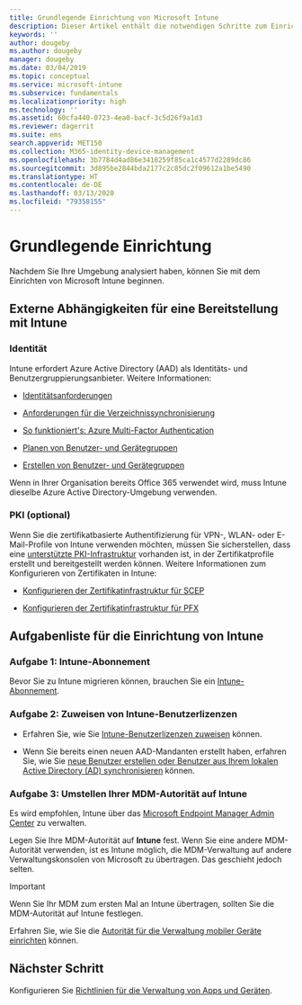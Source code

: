 ```yaml
---
title: Grundlegende Einrichtung von Microsoft Intune
description: Dieser Artikel enthält die notwendigen Schritte zum Einrichten von Microsoft Intune.
keywords: ''
author: dougeby
ms.author: dougeby
manager: dougeby
ms.date: 03/04/2019
ms.topic: conceptual
ms.service: microsoft-intune
ms.subservice: fundamentals
ms.localizationpriority: high
ms.technology: ''
ms.assetid: 60cfa440-0723-4ea0-bacf-3c5d26f9a1d3
ms.reviewer: dagerrit
ms.suite: ems
search.appverid: MET150
ms.collection: M365-identity-device-management
ms.openlocfilehash: 3b7784d4ad86e3418259f85ca1c4577d2289dc86
ms.sourcegitcommit: 3d895be2844bda2177c2c85dc2f09612a1be5490
ms.translationtype: HT
ms.contentlocale: de-DE
ms.lasthandoff: 03/13/2020
ms.locfileid: "79358155"
---
```

# <a name="basic-setup"></a>Grundlegende Einrichtung

Nachdem Sie Ihre Umgebung analysiert haben, können Sie mit dem Einrichten von Microsoft Intune beginnen.

## <a name="external-dependencies-for-an-intune-deployment"></a>Externe Abhängigkeiten für eine Bereitstellung mit Intune

### <a name="identity"></a>Identität

Intune erfordert Azure Active Directory (AAD) als Identitäts- und Benutzergruppierungsanbieter. Weitere Informationen:

- [Identitätsanforderungen](https://docs.microsoft.com/azure/active-directory/active-directory-hybrid-identity-design-considerations-overview#design-considerations-overview)

- [Anforderungen für die Verzeichnissynchronisierung](https://docs.microsoft.com/azure/active-directory/active-directory-hybrid-identity-design-considerations-directory-sync-requirements)

- [So funktioniert's: Azure Multi-Factor Authentication](https://docs.microsoft.com/azure/active-directory/authentication/concept-mfa-howitworks)

- [Planen von Benutzer- und Gerätegruppen](users-add.md)

- [Erstellen von Benutzer- und Gerätegruppen](groups-get-started.md)

Wenn in Ihrer Organisation bereits Office 365 verwendet wird, muss Intune dieselbe Azure Active Directory-Umgebung verwenden.

### <a name="pki-optional"></a>PKI (optional)

Wenn Sie die zertifikatbasierte Authentifizierung für VPN-, WLAN- oder E-Mail-Profile von Intune verwenden möchten, müssen Sie sicherstellen, dass eine [unterstützte PKI-Infrastruktur](../protect/certificates-configure.md) vorhanden ist, in der Zertifikatprofile erstellt und bereitgestellt werden können. Weitere Informationen zum Konfigurieren von Zertifikaten in Intune:

- [Konfigurieren der Zertifikatinfrastruktur für SCEP](/intune/certificates-scep-configure)

- [Konfigurieren der Zertifikatinfrastruktur für PFX](/intune/certficates-pfx-configure)

## <a name="task-list-for-an-intune-setup"></a>Aufgabenliste für die Einrichtung von Intune

### <a name="task-1-intune-subscription"></a>Aufgabe 1: Intune-Abonnement

Bevor Sie zu Intune migrieren können, brauchen Sie ein [Intune-Abonnement](account-sign-up.md).

### <a name="task-2-assign-intune-user-licenses"></a>Aufgabe 2: Zuweisen von Intune-Benutzerlizenzen

- Erfahren Sie, wie Sie [Intune-Benutzerlizenzen zuweisen](licenses-assign.md) können.

- Wenn Sie bereits einen neuen AAD-Mandanten erstellt haben, erfahren Sie, wie Sie [neue Benutzer erstellen oder Benutzer aus Ihrem lokalen Active Directory (AD) synchronisieren](https://docs.microsoft.com/azure/active-directory/connect/active-directory-aadconnect) können.

### <a name="task-3-set-your-mdm-authority-to-intune"></a>Aufgabe 3: Umstellen Ihrer MDM-Autorität auf Intune

Es wird empfohlen, Intune über das [Microsoft Endpoint Manager Admin Center](https://go.microsoft.com/fwlink/?linkid=2109431) zu verwalten.

Legen Sie Ihre MDM-Autorität auf **Intune** fest. Wenn Sie eine andere MDM-Autorität verwenden, ist es Intune möglich, die MDM-Verwaltung auf andere Verwaltungskonsolen von Microsoft zu übertragen. Das geschieht jedoch selten.

> [!IMPORTANT]
> Wenn Sie Ihr MDM zum ersten Mal an Intune übertragen, sollten Sie die MDM-Autorität auf Intune festlegen.

Erfahren Sie, wie Sie die [Autorität für die Verwaltung mobiler Geräte einrichten](mdm-authority-set.md) können.

## <a name="next-step"></a>Nächster Schritt

Konfigurieren Sie [Richtlinien für die Verwaltung von Apps und Geräten](migration-guide-configure-policies.md).

